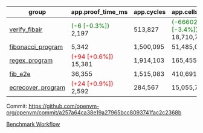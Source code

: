 | group | app.proof_time_ms | app.cycles | app.cells_used | leaf.proof_time_ms | leaf.cycles | leaf.cells_used |
| -- | -- | -- | -- | -- | -- | -- |
| [verify_fibair](https://github.com/openvm-org/openvm/blob/benchmark-results/benchmarks-pr/1305/verify_fibair-a257a64ca38e19a27965bcc8093741fac2c2368b.md) |<span style='color: green'>(-6 [-0.3%])</span> 2,197 |  513,827 | <span style='color: green'>(-666027 [-3.4%])</span> 18,710,764 |- | - | - |
| [fibonacci_program](https://github.com/openvm-org/openvm/blob/benchmark-results/benchmarks-pr/1305/fibonacci-a257a64ca38e19a27965bcc8093741fac2c2368b.md) | 5,342 |  1,500,095 |  51,485,080 |- | - | - |
| [regex_program](https://github.com/openvm-org/openvm/blob/benchmark-results/benchmarks-pr/1305/regex-a257a64ca38e19a27965bcc8093741fac2c2368b.md) |<span style='color: red'>(+94 [+0.6%])</span> 15,381 |  1,914,103 |  165,455,373 |- | - | - |
| [fib_e2e](https://github.com/openvm-org/openvm/blob/benchmark-results/benchmarks-pr/1305/fib_e2e-a257a64ca38e19a27965bcc8093741fac2c2368b.md) | 36,355 |  1,515,083 |  410,691,902 | 48,684 |  12,110,029 |  436,508,061 |
| [ecrecover_program](https://github.com/openvm-org/openvm/blob/benchmark-results/benchmarks-pr/1305/ecrecover-a257a64ca38e19a27965bcc8093741fac2c2368b.md) |<span style='color: red'>(+24 [+0.9%])</span> 2,592 |  284,567 |  15,055,723 |- | - | - |


Commit: https://github.com/openvm-org/openvm/commit/a257a64ca38e19a27965bcc8093741fac2c2368b

[Benchmark Workflow](https://github.com/openvm-org/openvm/actions/runs/12981805615)
